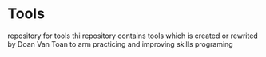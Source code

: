 # Tools
repository for tools
thi repository contains tools which is created or rewrited by Doan Van Toan to arm practicing and improving skills programing
